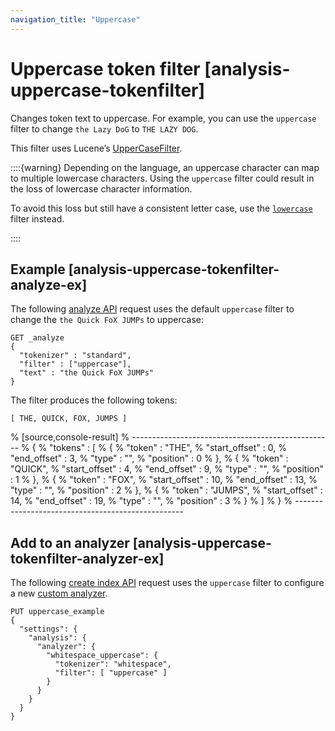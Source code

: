 ```yaml
---
navigation_title: "Uppercase"
---
```


# Uppercase token filter [analysis-uppercase-tokenfilter]


Changes token text to uppercase. For example, you can use the `uppercase` filter to change `the Lazy DoG` to `THE LAZY DOG`.

This filter uses Lucene’s [UpperCaseFilter](https://lucene.apache.org/core/10_1_0/analysis/common/org/apache/lucene/analysis/core/UpperCaseFilter.md).

::::{warning} 
Depending on the language, an uppercase character can map to multiple lowercase characters. Using the `uppercase` filter could result in the loss of lowercase character information.

To avoid this loss but still have a consistent letter case, use the [`lowercase`](analysis-lowercase-tokenfilter.md) filter instead.

::::


## Example [analysis-uppercase-tokenfilter-analyze-ex]

The following [analyze API](indices-analyze.md) request uses the default `uppercase` filter to change the `the Quick FoX JUMPs` to uppercase:

```console
GET _analyze
{
  "tokenizer" : "standard",
  "filter" : ["uppercase"],
  "text" : "the Quick FoX JUMPs"
}
```

The filter produces the following tokens:

```text
[ THE, QUICK, FOX, JUMPS ]
```

% [source,console-result]
% --------------------------------------------------
% {
%   "tokens" : [
%     {
%       "token" : "THE",
%       "start_offset" : 0,
%       "end_offset" : 3,
%       "type" : "<ALPHANUM>",
%       "position" : 0
%     },
%     {
%       "token" : "QUICK",
%       "start_offset" : 4,
%       "end_offset" : 9,
%       "type" : "<ALPHANUM>",
%       "position" : 1
%     },
%     {
%       "token" : "FOX",
%       "start_offset" : 10,
%       "end_offset" : 13,
%       "type" : "<ALPHANUM>",
%       "position" : 2
%     },
%     {
%       "token" : "JUMPS",
%       "start_offset" : 14,
%       "end_offset" : 19,
%       "type" : "<ALPHANUM>",
%       "position" : 3
%     }
%   ]
% }
% --------------------------------------------------


## Add to an analyzer [analysis-uppercase-tokenfilter-analyzer-ex]

The following [create index API](indices-create-index.md) request uses the `uppercase` filter to configure a new [custom analyzer](analysis-custom-analyzer.md).

```console
PUT uppercase_example
{
  "settings": {
    "analysis": {
      "analyzer": {
        "whitespace_uppercase": {
          "tokenizer": "whitespace",
          "filter": [ "uppercase" ]
        }
      }
    }
  }
}
```


